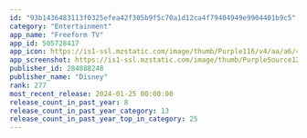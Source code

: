 ```yaml
---
id: "93b1436483113f0325efea42f305b9f5c70a1d12ca4f79404949e9904401b9c5"
category: "Entertainment"
app_name: "Freeform TV"
app_id: 505728417
app_icon: https://is1-ssl.mzstatic.com/image/thumb/Purple116/v4/aa/a6/41/aaa641ed-1e0d-eb82-7986-8853cc785888/AppIcon-1x_U007emarketing-0-8-0-85-220-0.png/1024x1024bb.png
app_screenshot: https://is1-ssl.mzstatic.com/image/thumb/PurpleSource122/v4/c5/5c/c4/c55cc49e-3ea6-4a83-3cf5-cfe720027c93/b74619b0-70af-4542-ad3e-998f3908d117_1_AP_Freeform_iPhoneX_Home_1054.jpg/1242x2688bb.png
publisher_id: 284888248
publisher_name: "Disney"
rank: 277
most_recent_release: 2024-01-25 00:00:00
release_count_in_past_year: 8
release_count_in_past_year_category: 13
release_count_in_past_year_top_in_category: 25
---
```

